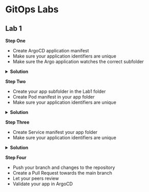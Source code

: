 # GitOps Labs

## Lab 1
**Step One**
- Create ArgoCD application manifest
- Make sure your application identifiers are unique
- Make sure the Argo application watches the correct subfolder
<details>
   <summary><b>Solution</b></summary>
        github link naar branch
</details>

**Step Two**
- Create your app subfolder in the Lab1 folder
- Create Pod manifest in your app folder
- Make sure your application identifiers are unique
<details>
   <summary><b>Solution</b></summary>
        github link naar branch
</details>

**Step Three**
- Create Service manifest your app folder
- Make sure your application identifiers are unique
<details>
   <summary><b>Solution</b></summary>
        github link naar branch
</details>

**Step Four**
- Push your branch and changes to the repository
- Create a Pull Request towards the main branch
- Let your peers review
- Validate your app in ArgoCD
